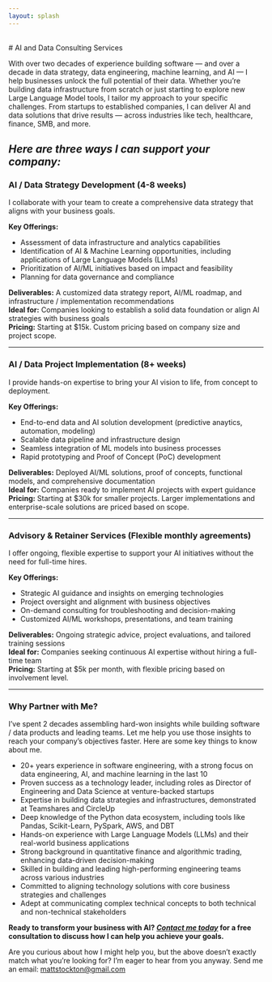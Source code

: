 ```yaml
---
layout: splash
---
```

<br/>
# AI and Data Consulting Services

With over two decades of experience building software — and over a decade in data strategy, data engineering, machine learning, and AI — I help businesses unlock the full potential of their data. Whether you’re building data infrastructure from scratch or just starting to explore new Large Language Model tools, I tailor my approach to your specific challenges. From startups to established companies, I can deliver AI and data solutions that drive results — across industries like tech, healthcare, finance, SMB, and more.

***Here are three ways I can support your company:***
---
### **AI / Data Strategy Development (4-8 weeks)**

I collaborate with your team to create a comprehensive data strategy that aligns with your business goals.

**Key Offerings:**
- Assessment of data infrastructure and analytics capabilities
- Identification of AI & Machine Learning opportunities, including applications of Large Language Models (LLMs)
- Prioritization of AI/ML initiatives based on impact and feasibility
- Planning for data governance and compliance

**Deliverables:** A customized data strategy report, AI/ML roadmap, and infrastructure / implementation recommendations<br/>
**Ideal for:** Companies looking to establish a solid data foundation or align AI strategies with business goals<br/>
**Pricing:** Starting at $15k. Custom pricing based on company size and project scope.

--- 

### **AI / Data Project Implementation (8+ weeks)**

I provide hands-on expertise to bring your AI vision to life, from concept to deployment.

**Key Offerings:**
- End-to-end data and AI solution development (predictive anaytics, automation, modeling)
- Scalable data pipeline and infrastructure design
- Seamless integration of ML models into business processes
- Rapid prototyping and Proof of Concept (PoC) development

**Deliverables:** Deployed AI/ML solutions, proof of concepts, functional models, and comprehensive documentation<br/>
**Ideal for:** Companies ready to implement AI projects with expert guidance<br/>
**Pricing:** Starting at $30k for smaller projects. Larger implementations and enterprise-scale solutions are priced based on scope.

---

### **Advisory & Retainer Services (Flexible monthly agreements)**
I offer ongoing, flexible expertise to support your AI initiatives without the need for full-time hires.

**Key Offerings:**
- Strategic AI guidance and insights on emerging technologies
- Project oversight and alignment with business objectives
- On-demand consulting for troubleshooting and decision-making
- Customized AI/ML workshops, presentations, and team training

**Deliverables:** Ongoing strategic advice, project evaluations, and tailored training sessions<br/>
**Ideal for:** Companies seeking continuous AI expertise without hiring a full-time team<br/>
**Pricing:** Starting at $5k per month, with flexible pricing based on involvement level.<br/>

---

### Why Partner with Me?

I’ve spent 2 decades assembling hard-won insights while building software / data products and leading teams. Let me help you use those insights to reach your company’s objectives faster. Here are some key things to know about me.

- 20+ years experience in software engineering, with a strong focus on data engineering, AI, and machine learning in the last 10
- Proven success as a technology leader, including roles as Director of Engineering and Data Science at venture-backed startups
- Expertise in building data strategies and infrastructures, demonstrated at Teamshares and CircleUp
- Deep knowledge of the Python data ecosystem, including tools like Pandas, Scikit-Learn, PySpark, AWS, and DBT
- Hands-on experience with Large Language Models (LLMs) and their real-world business applications
- Strong background in quantitative finance and algorithmic trading, enhancing data-driven decision-making
- Skilled in building and leading high-performing engineering teams across various industries
- Committed to aligning technology solutions with core business strategies and challenges
- Adept at communicating complex technical concepts to both technical and non-technical stakeholders

**Ready to transform your business with AI? *[Contact me today](mailto:mattstockton@gmail.com)* for a free consultation to discuss how I can help you achieve your goals.**

Are you curious about how I might help you, but the above doesn’t exactly match what you’re looking for? I’m eager to hear from you anyway. Send me an email: mattstockton@gmail.com